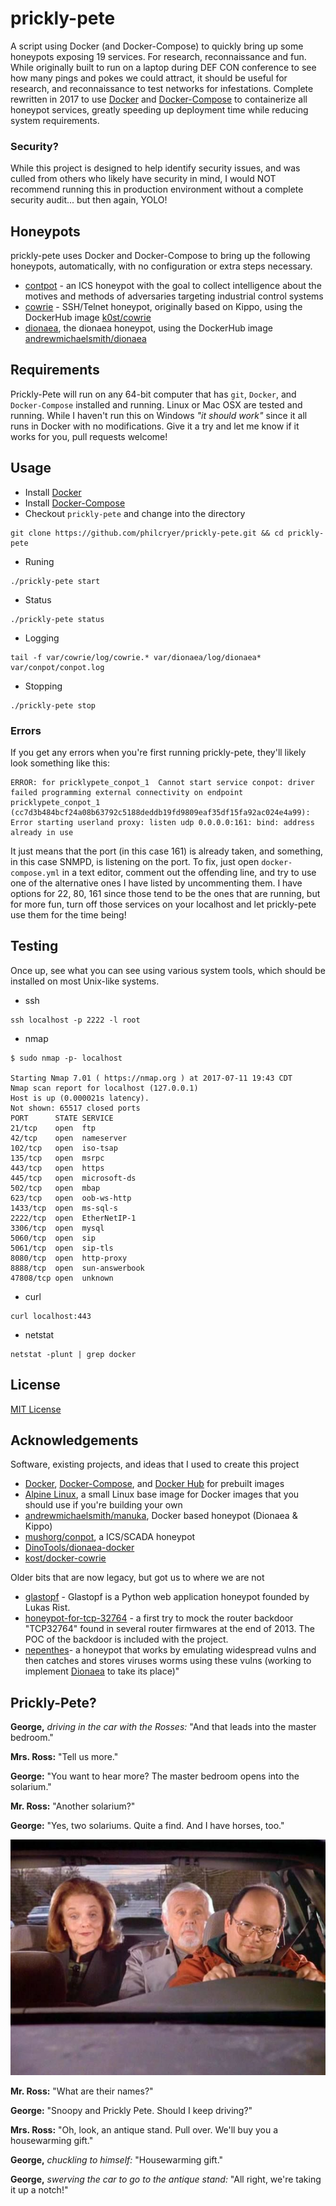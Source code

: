 # prickly-pete
A script using Docker (and Docker-Compose) to quickly bring up some honeypots exposing 19 services. For research, reconnaissance and fun. While originally built to run on a laptop during DEF CON conference to see how many pings and pokes we could attract, it should be useful for research, and reconnaissance to test networks for infestations. Complete rewritten in 2017 to use [Docker](https://www.docker.com/) and [Docker-Compose](https://docs.docker.com/compose/) to containerize all honeypot services, greatly speeding up deployment time while reducing system requirements. 

### Security?
While this project is designed to help identify security issues, and was culled from others who likely have security in mind, I would NOT recommend running this in production environment without a complete security audit... but then again, YOLO!

## Honeypots
prickly-pete uses Docker and Docker-Compose to bring up the following honeypots, automatically, with no configuration or extra steps necessary.

* [contpot](https://pypi.python.org/pypi/Conpot) - an ICS honeypot with the goal to collect intelligence about the motives and methods of adversaries targeting industrial control systems
* [cowrie](https://github.com/micheloosterhof/cowrie) - SSH/Telnet honeypot, originally based on Kippo, using the DockerHub image [k0st/cowrie](https://hub.docker.com/r/k0st/cowrie/)
* [dionaea](https://github.com/DinoTools/dionaea), the dionaea honeypot,  using the DockerHub image [andrewmichaelsmith/dionaea](https://hub.docker.com/r/andrewmichaelsmith/dionaea/)

## Requirements

Prickly-Pete will run on any 64-bit computer that has `git`, `Docker`, and `Docker-Compose` installed and running. Linux or Mac OSX are tested and running. While I haven't run this on Windows *"it should work"* since it all runs in Docker with no modifications. Give it a try and let me know if it works for you, pull requests welcome!

## Usage

* Install [Docker](https://docs.docker.com/engine/installation/)
* Install [Docker-Compose](https://docs.docker.com/compose/install/)
* Checkout `prickly-pete` and change into the directory

```
git clone https://github.com/philcryer/prickly-pete.git && cd prickly-pete
```

* Runing

```
./prickly-pete start
```

* Status

```
./prickly-pete status
```

* Logging

```
tail -f var/cowrie/log/cowrie.* var/dionaea/log/dionaea* var/conpot/conpot.log
```
	
* Stopping

```
./prickly-pete stop
```

### Errors

If you get any errors when you're first running prickly-pete, they'll likely look something like this:

```
ERROR: for pricklypete_conpot_1  Cannot start service conpot: driver failed programming external connectivity on endpoint pricklypete_conpot_1 (cc7d3b484bcf24a08b63792c5188deddb19fd9809eaf35df15fa92ac024e4a99): Error starting userland proxy: listen udp 0.0.0.0:161: bind: address already in use
```

It just means that the port (in this case 161) is already taken, and something, in this case SNMPD, is listening on the port. To fix, just open `docker-compose.yml` in a text editor, comment out the offending line, and try to use one of the alternative ones I have listed by uncommenting them. I have options for 22, 80, 161 since those tend to be the ones that are running, but for more fun, turn off those services on your localhost and let prickly-pete use them for the time being!

## Testing

Once up, see what you can see using various system tools, which should be installed on most Unix-like systems.

* ssh

```
ssh localhost -p 2222 -l root
```

* nmap

```
$ sudo nmap -p- localhost

Starting Nmap 7.01 ( https://nmap.org ) at 2017-07-11 19:43 CDT
Nmap scan report for localhost (127.0.0.1)
Host is up (0.000021s latency).
Not shown: 65517 closed ports
PORT      STATE SERVICE
21/tcp    open  ftp
42/tcp    open  nameserver
102/tcp   open  iso-tsap
135/tcp   open  msrpc
443/tcp   open  https
445/tcp   open  microsoft-ds
502/tcp   open  mbap
623/tcp   open  oob-ws-http
1433/tcp  open  ms-sql-s
2222/tcp  open  EtherNetIP-1
3306/tcp  open  mysql
5060/tcp  open  sip
5061/tcp  open  sip-tls
8080/tcp  open  http-proxy
8888/tcp  open  sun-answerbook
47808/tcp open  unknown
```

* curl

```
curl localhost:443
```

* netstat

```
netstat -plunt | grep docker
```

## License

[MIT License](https://tldrlegal.com/license/mit-license)

## Acknowledgements

Software, existing projects, and ideas that I used to create this project

* [Docker](https://docker.com/), [Docker-Compose](https://docker.com/compose), and [Docker Hub](https://hub.docker.com/) for prebuilt images
* [Alpine Linux](https://alpinelinux.org/), a small Linux base image for Docker images that you should use if you're building your own
* [andrewmichaelsmith/manuka](https://github.com/andrewmichaelsmith/manuka), Docker based honeypot (Dionaea & Kippo)
* [mushorg/conpot](https://github.com/mushorg/conpot), a ICS/SCADA honeypot 
* [DinoTools/dionaea-docker](https://github.com/DinoTools/dionaea-docker)
* [kost/docker-cowrie](https://github.com/kost/docker-cowrie)

Older bits that are now legacy, but got us to where we are not

* [glastopf](https://github.com/mushorg/glastopf) - Glastopf is a Python web application honeypot founded by Lukas Rist.
* [honeypot-for-tcp-32764](https://github.com/knalli/honeypot-for-tcp-32764) - a first try to mock the router backdoor "TCP32764" found in several router firmwares at the end of 2013. The POC of the backdoor is included with the project.
* [nepenthes](http://nepenthes.carnivore.it/)- a honeypot that works by emulating widespread vulns and then catches and stores viruses worms using these vulns (working to implement [Dionaea](http://dionaea.carnivore.it/) to take its place)"

## Prickly-Pete?

__George,__ _driving in the car with the Rosses:_ "And that leads into the master bedroom."

__Mrs. Ross:__ "Tell us more."

__George:__ "You want to hear more? The master bedroom opens into the solarium."

__Mr. Ross:__ "Another solarium?"

__George:__ "Yes, two solariums. Quite a find. And I have horses, too."

![](src/imgs/snoopy_and_prickly_pete.jpg)

__Mr. Ross:__ "What are their names?"

__George:__ "Snoopy and Prickly Pete. Should I keep driving?"

__Mrs. Ross:__ "Oh, look, an antique stand. Pull over. We'll buy you a 
housewarming gift."

__George,__ _chuckling to himself:_ "Housewarming gift."

__George,__ _swerving the car to go to the antique stand:_ "All right, we're taking
it up a notch!"
